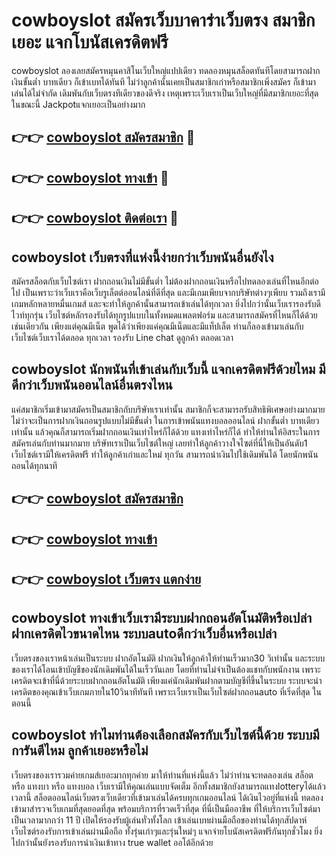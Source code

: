 # cowboyslot สมัครเว็บบาคาร่าเว็บตรง สมาชิกเยอะ แจกโบนัสเครดิตฟรี

cowboyslot ลองเลยสมัครหมุนคาสิโนเว็บใหญ่แปปเดียว ทดลองหมุนสล็อตทันทีโดยสามารถฝากเงินขั้นต่ำ บาทเดียว ก็เข้าเบทได้ทันที ไม่ว่าลูกค้านั้นเคยเป็นสมาชิกเก่าหรือสมาชิกเพิ่งสมัคร ก็เข้ามาเล่นได้ไม่จำกัด เดิมพันกับเว็บตรงทีเดียวของดีจริง เหตุเพราะเว็บเราเป็นเว็บใหญ่ที่มีสมาชิกเยอะที่สุดในขณะนี้ Jackpotแจกเยอะเป็นอย่างมาก

## 👉👉 [cowboyslot สมัครสมาชิก](https://bit.ly/3Ckzg5n) 🎰
## 👉👉 [cowboyslot ทางเข้า](https://bit.ly/3Ckzg5n) 🎰
## 👉👉 [cowboyslot ติดต่อเรา](https://bit.ly/3Ckzg5n) 🎰

## cowboyslot เว็บตรงที่แห่งนี้ง่ายกว่าเว็บพนันอื่นยังไง
สมัครสล็อตกับเว็บไซต์เรา ฝากถอนเงินไม่มีขั้นต่ำ ไม่ต้องฝากถอนเงินหรือไปทดลองเล่นที่ไหนอีกต่อไป เป็นเพราะว่าเว็บเราคือเว็บรูเล็ตต์ออนไลน์ที่ดีที่สุด และมีเกมเพียบจากบริษัทต่างๆเพียบ รวมถึงเรามีเกมหลักหลายหมื่นเกมส์ และจะทำให้ลูกค้านั้นสามารถเข้าเล่นได้ทุกเวลา ยิ่งไปกว่านั้นเว็บเรารองรับดีไวท์ทุกรุ่น เว็บไซต์หลักรองรับได้ทุกรูปแบบในทั้งหมดแพลตฟอร์ม และสามารถสมัครที่ไหนก็ได้ด้วยเช่นเดียวกัน เพียงแต่คุณมีเน็ต พูดได้ว่าเพียงแค่คุณมีเน็ตและมีแท็ปเล็ต ท่านก็ลองเข้ามาเล่นกับเว็บไซต์เว็บเราได้ตลอด ทุกเวลา รองรับ Line chat ดูลูกค้า ตลอดเวลา

## cowboyslot นักพนันที่เข้าเล่นกับเว็บนี้ แจกเครดิตฟรีด้วยไหม มีดีกว่าเว็บพนันออนไลน์อื่นตรงไหน
แค่สมาชิกเริ่มเข้ามาสมัครเป็นสมาชิกกับบริษัทเราเท่านั้น สมาชิกก็จะสามารถรับสิทธิพิเศษอย่างมากมาย ไม่ว่าจะเป็นการฝากเงินถอนรูปแบบไม่มีขั้นต่ำ ในการเข้าพนันแทงบอลออนไลน์ ฝากขั้นต่ำ บาทเดียวเท่านั้น แล้วคุณก็สามารถเริ่มฝากถอนเงินเท่าไหร่ก็ได้ด้วย แทงเท่าไหร่ก็ได้ ทำให้ท่านให้อิสระในการสมัครเล่นกับท่านมากมาย บริษัทเราเป็นเว็บไซต์ใหญ่ เลยทำให้ลูกค้าวางใจไซต์ที่นี่ให้เป็นอันดับ1 เว็บไซต์เรามีให้เครดิตฟรี ทำให้ลูกค้าเก่าและใหม่ ทุกวัน สามารถนำเงินไปใช้เดิมพันได้ โดยนักพนันถอนได้ทุกนาที

## 👉👉 [cowboyslot สมัครสมาชิก](https://bit.ly/3Ckzg5n)
## 👉👉 [cowboyslot ทางเข้า](https://bit.ly/3Ckzg5n)
## 👉👉 [cowboyslot เว็บตรง แตกง่าย](https://bit.ly/3Ckzg5n)

## cowboyslot ทางเข้าเว็บเรามีระบบฝากถอนอัตโนมัติหรือเปล่า ฝากเครดิตไวขนาดไหน ระบบautoดีกว่าเว็บอื่นหรือเปล่า
เว็บตรงของเราหน้าเล่นเป็นระบบ ฝากอัตโนมัติ ฝากเงินให้ลูกค้าให้ท่านเร็วมาก30 วิเท่านั้น และระบบของเราได้โอนเข้าบัญชีของนักเดิมพันได้ในเร็ววันเลย โดยที่ท่านไม่จำเป็นต้องแชทกับพนักงาน เพราะเครดิตจะเข้าที่นี่ด้วยระบบฝากถอนอัตโนมัติ เพียงแค่นักเดิมพันฝากตามบัญชีที่ขึ้นในระบบ ระบบจะนำเครดิตของคุณเข้าเว็บเกมภายใน10วินาทีทันที เพราะเว็บเราเป็นเว็บไซต์ฝากถอนauto ที่เริ่ดที่สุด ในตอนนี้

## cowboyslot ทำไมท่านต้องเลือกสมัครกับเว็บไซต์นี้ด้วย ระบบมีการันตีไหม ลูกค้าเยอะหรือไม่
เว็บตรงของเรารวมค่ายเกมส์เยอะมากทุกค่าย มาให้ท่านที่แห่งนี้แล้ว ไม่ว่าท่านจะทดลองเล่น สล็อต หรือ แทงบา หรือ แทงบอล เว็บเรามีให้คุณเล่นแบบจัดเต็ม อีกทั้งสมาชิกยังสามารถแทงlotteryได้แล้วเวลานี้ สล็อตออนไลน์เว็บตรงเว็บเดียวที่เข้ามาเล่นได้ครบทุกเกมออนไลน์ ได้เงินไวอยู่ที่แห่งนี้ ทดลองเข้ามาสำรวจเว็บเกมที่สุดยอดที่สุด พร้อมบริการที่รวดเร็วที่สุด ที่นี่เป็นมืออาชีพ ที่ให้บริการเว็บไซต์มาเป็นเวลามากกว่า 11 ปี เปิดให้รองรับผู้เล่นทั่วทั้งโลก เข้าเล่นเบทผ่านมือถือของท่านได้ทุกสัปดาห์ เว็บไซต์รองรับการเข้าเล่นผ่านมือถือ ทั้งรุ่นเก่าๆและรุ่นใหม่ๆ แจกจ่ายโบนัสเครดิตฟรีกันทุกชั่วโมง ยิ่งไปกว่านั้นยังรองรับการนำเงินเข้าทาง true wallet ออโต้อีกด้วย
